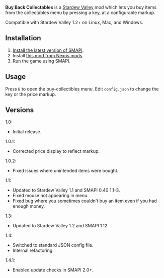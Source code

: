 **Buy Back Collectables** is a [Stardew Valley](http://stardewvalley.net/) mod which lets you buy
items from the collectables menu by pressing a key, at a configurable markup.

Compatible with Stardew Valley 1.2+ on Linux, Mac, and Windows.

## Installation
1. [Install the latest version of SMAPI](https://github.com/Pathoschild/SMAPI/releases).
2. Install [this mod from Nexus mods](http://www.nexusmods.com/stardewvalley/mods/507).
3. Run the game using SMAPI.

## Usage
Press `B` to open the buy-collectibles menu. Edit `config.json` to change the key or the price
markup.

## Versions
1.0:
* Initial release.

1.0.1:
* Corrected price display to reflect markup.

1.0.2:
* Fixed issues where unintended items were bought.

1.1:
* Updated to Stardew Valley 1.1 and SMAPI 0.40 1.1-3.
* Fixed mouse not appearing in menu.
* Fixed bug where you sometimes couldn't buy an item even if you had enough money.

1.3:
* Updated to Stardew Valley 1.2 and SMAPI 1.12.

1.4:
* Switched to standard JSON config file.
* Internal refactoring.

1.4.1:
* Enabled update checks in SMAPI 2.0+.
